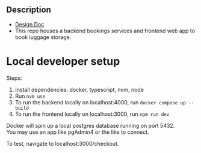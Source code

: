 ## Description
- [Design Doc](https://ripe-starflower-75f.notion.site/Bounce-Technical-Challenge-Checkout-Flow-Design-Document-19d630c37df880a79ac2f4e231b5f55c)
- This repo houses a backend bookings services and frontend web app to book luggage storage.

# Local developer setup
Steps: 
1. Install dependencies: docker, typescript, nvm, node
2. Run `nvm use`
3. To run the backend locally on localhost:4000, run `docker compose up --build`
4. To run the frontend locally on localhost:3000, run `npm run dev` 

Docker will spin up a local postgres database running on port 5432.  
You may use an app like pgAdmin4 or the like to connect.

To test, navigate to localhost:3000/checkout.

